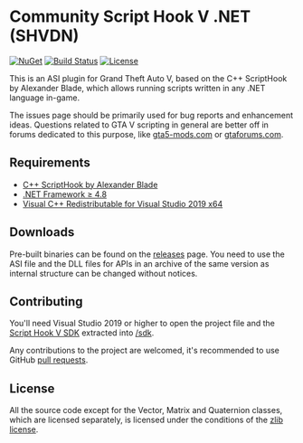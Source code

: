 Community Script Hook V .NET (SHVDN)
============================

[![NuGet](https://img.shields.io/nuget/v/scripthookvdotnet3.svg?label=nuget%20%28v3%29)](https://www.nuget.org/packages/scripthookvdotnet3)
[![Build Status](https://github.com/scripthookvdotnet/scripthookvdotnet/actions/workflows/build.yml/badge.svg)](https://github.com/scripthookvdotnet/scripthookvdotnet/actions)
[![License](https://img.shields.io/github/license/scripthookvdotnet/scripthookvdotnet?color=%232A922A)](LICENSE.md)

This is an ASI plugin for Grand Theft Auto V, based on the C++ ScriptHook by Alexander Blade, which allows running scripts written in any .NET language in-game.

The issues page should be primarily used for bug reports and enhancement ideas. Questions related to GTA V scripting in general are better off in forums dedicated to this purpose, like [gta5-mods.com](https://forums.gta5-mods.com/category/5/general-modding-discussion) or [gtaforums.com](https://gtaforums.com/forum/372-coding/).

## Requirements

* [C++ ScriptHook by Alexander Blade](http://www.dev-c.com/gtav/scripthookv/)
* [.NET Framework ≥ 4.8](https://dotnet.microsoft.com/download/dotnet-framework/net48)
* [Visual C++ Redistributable for Visual Studio 2019 x64](https://support.microsoft.com/en-us/help/2977003/the-latest-supported-visual-c-downloads)

## Downloads

Pre-built binaries can be found on the [releases](https://github.com/crosire/scripthookvdotnet/releases) page.
You need to use the ASI file and the DLL files for APIs in an archive of the same version as internal structure can be changed without notices.

## Contributing

You'll need Visual Studio 2019 or higher to open the project file and the [Script Hook V SDK](http://www.dev-c.com/gtav/scripthookv/) extracted into [/sdk](/sdk).

Any contributions to the project are welcomed, it's recommended to use GitHub [pull requests](https://help.github.com/articles/using-pull-requests/).

## License

All the source code except for the Vector, Matrix and Quaternion classes, which are licensed separately, is licensed under the conditions of the [zlib license](LICENSE.txt).
